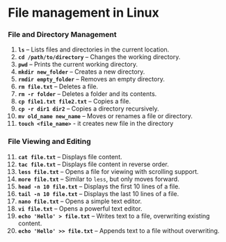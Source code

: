 # File management in Linux

### File and Directory Management
1. **`ls`** – Lists files and directories in the current location.
2. **`cd /path/to/directory`** – Changes the working directory.
3. **`pwd`** – Prints the current working directory.
4. **`mkdir new_folder`** – Creates a new directory.
5. **`rmdir empty_folder`** – Removes an empty directory.
6. **`rm file.txt`** – Deletes a file.
7. **`rm -r folder`** – Deletes a folder and its contents.
8. **`cp file1.txt file2.txt`** – Copies a file.
9. **`cp -r dir1 dir2`** – Copies a directory recursively.
10. **`mv old_name new_name`** – Moves or renames a file or directory.
11. **`touch <file_name>`** - it creates new file in the directory

### File Viewing and Editing
11. **`cat file.txt`** – Displays file content.
12. **`tac file.txt`** – Displays file content in reverse order.
13. **`less file.txt`** – Opens a file for viewing with scrolling support.
14. **`more file.txt`** – Similar to `less`, but only moves forward.
15. **`head -n 10 file.txt`** – Displays the first 10 lines of a file.
16. **`tail -n 10 file.txt`** – Displays the last 10 lines of a file.
17. **`nano file.txt`** – Opens a simple text editor.
18. **`vi file.txt`** – Opens a powerful text editor.
19. **`echo 'Hello' > file.txt`** – Writes text to a file, overwriting existing content.
20. **`echo 'Hello' >> file.txt`** – Appends text to a file without overwriting.


